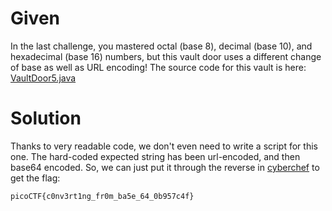 # Given
In the last challenge, you mastered octal (base 8), decimal (base 10), 
and hexadecimal (base 16) numbers, but this vault door uses a different 
change of base as well as URL encoding! The source code for this vault is here: 
[VaultDoor5.java](https://jupiter.challenges.picoctf.org/static/0a53bf0deaba6919f98d8550c35aa253/VaultDoor5.java)


# Solution
Thanks to very readable code, we don't even need to write a script for this one.
The hard-coded expected string has been url-encoded, and then base64 encoded.
So, we can just put it through the reverse in [cyberchef](https://gchq.github.io/CyberChef/#recipe=From_Base64('A-Za-z0-9%2B/%3D',true,false)URL_Decode()&ieol=CRLF)
to get the flag:

```
picoCTF{c0nv3rt1ng_fr0m_ba5e_64_0b957c4f}
```
